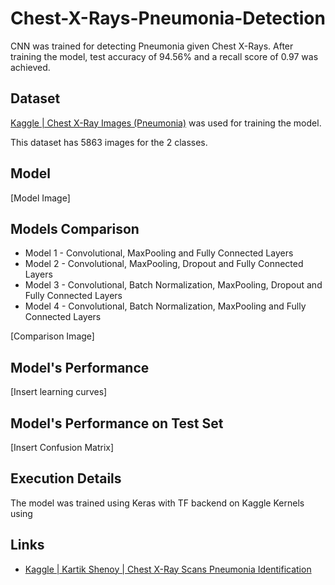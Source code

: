 # Chest-X-Rays-Pneumonia-Detection

CNN was trained for detecting Pneumonia given Chest X-Rays. After training the model, test accuracy of 94.56% and a recall score of 0.97 was achieved.

## Dataset

[Kaggle | Chest X-Ray Images (Pneumonia)](https://www.kaggle.com/paultimothymooney/chest-xray-pneumonia) was used for training the model.

This dataset has 5863 images for the 2 classes.

## Model

[Model Image]

## Models Comparison

* Model 1 - Convolutional, MaxPooling and Fully Connected Layers
* Model 2 - Convolutional, MaxPooling, Dropout and Fully Connected Layers
* Model 3 - Convolutional, Batch Normalization, MaxPooling, Dropout and Fully Connected Layers
* Model 4 - Convolutional, Batch Normalization, MaxPooling and Fully Connected Layers

[Comparison Image]

## Model's Performance
[Insert learning curves]

## Model's Performance on Test Set
[Insert Confusion Matrix]

## Execution Details

The model was trained using Keras with TF backend on Kaggle Kernels using 

## Links

* [Kaggle | Kartik Shenoy | Chest X-Ray Scans Pneumonia Identification](https://www.kaggle.com/kartik2112/chest-x-ray-scans-pneumonia-identification/notebook?scriptVersionId=35394324#Compare-Performances-of-4-Models)
